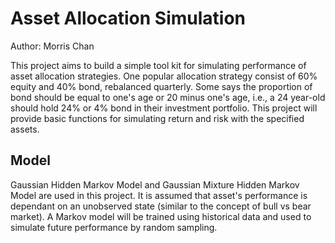 # Asset Allocation Simulation

Author: Morris Chan

This project aims to build a simple tool kit for simulating performance of asset allocation strategies. One popular allocation strategy consist of 60% equity and 40% bond, rebalanced quarterly. Some says the proportion of bond should be equal to one's age or 20 minus one's age, i.e., a 24 year-old should hold 24% or 4% bond in their investment portfolio. This project will provide basic functions for simulating return and risk with the specified assets.

## Model

Gaussian Hidden Markov Model and Gaussian Mixture Hidden Markov Model are used in this project. It is assumed that asset's performance is dependant on an unobserved state (similar to the concept of bull vs bear market). A Markov model will be trained using historical data and used to simulate future performance by random sampling.